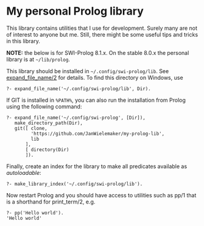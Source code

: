 # My personal Prolog library

This library contains utilities that I use for development. Surely many
are not of interest to anyone but me. Still, there might be some useful
tips and tricks in this library.

__NOTE:__ the below is for SWI-Prolog 8.1.x.  On the stable 8.0.x the
personal library is at ``~/lib/prolog``.

This library should be installed   in  ``~/.config/swi-prolog/lib``. See
[expand_file_name/2](https://www.swi-prolog.org/pldoc/doc_for?object=expand_file_name/2)
for details. To find this directory on Windows, use

    ?- expand_file_name('~/.config/swi-prolog/lib', Dir).

If GIT is installed in `%PATH%`, you can also run the installation from
Prolog using the following command:

    ?- expand_file_name('~/.config/swi-prolog', [Dir]),
       make_directory_path(Dir),
       git([ clone,
             'https://github.com/JanWielemaker/my-prolog-lib',
             lib
           ],
           [ directory(Dir)
           ]).

Finally, create an  index  for  the   library  to  make  all  predicates
available as _autoloadable_:

    ?- make_library_index('~/.config/swi-prolog/lib').

Now restart Prolog and you should have access to utilities such as pp/1
that is a shorthand for print_term/2, e.g.

    ?- pp('Hello world').
    'Hello world'


